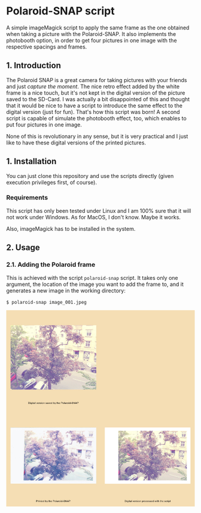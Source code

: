 # Polaroid-SNAP script

A simple imageMagick script to apply the same frame as the one obtained when taking a picture with the Polaroid-SNAP.
It also implements the photobooth option, in order to get four pictures in one image with the respective spacings and frames.

## 1. Introduction

The Polaroid SNAP is a great camera for taking pictures with your friends and just *capture the moment*.
The nice retro effect added by the white frame is a nice touch, but it's not kept in the digital version of the picture saved to the SD-Card.
I was actually a bit disappointed of this and thought that it would be nice to have a script to introduce the same effect to the digital version (just for fun).
That's how this script was born!
A second script is capable of simulate the photobooth effect, too, which enables to put four pictures in one image.

None of this is revolutionary in any sense, but it is very practical and I just like to have these digital versions of the printed pictures.

## 1. Installation

You can just clone this repository and use the scripts directly (given execution privileges first, of course).

### Requirements

This script has only been tested under Linux and I am 100% sure that it will not work under Windows.
As for MacOS, I don't know. Maybe it works.

Also, imageMagick has to be installed in the system.

## 2. Usage

### 2.1. Adding the Polaroid frame

This is achieved with the script ``polaroid-snap`` script.
It takes only one argument, the location of the image you want to add the frame to, and it generates a new image in the working directory:

```
$ polaroid-snap image_001.jpeg
```

![Example frame](imgs_examples/example-frame.jpeg)





